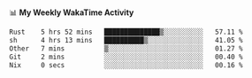 <!--
**stamp711/stamp711** is a ✨ _special_ ✨ repository because its `README.md` (this file) appears on your GitHub profile.

Here are some ideas to get you started:

- 🔭 I’m currently working on ...
- 🌱 I’m currently learning ...
- 👯 I’m looking to collaborate on ...
- 🤔 I’m looking for help with ...
- 💬 Ask me about ...
- 📫 How to reach me: ...
- 😄 Pronouns: ...
- ⚡ Fun fact: ...
-->

📊 **My Weekly WakaTime Activity**

<!--START_SECTION:waka-->

```txt
Rust    5 hrs 52 mins   ██████████████▒░░░░░░░░░░   57.11 %
sh      4 hrs 13 mins   ██████████▒░░░░░░░░░░░░░░   41.05 %
Other   7 mins          ▒░░░░░░░░░░░░░░░░░░░░░░░░   01.27 %
Git     2 mins          ░░░░░░░░░░░░░░░░░░░░░░░░░   00.40 %
Nix     0 secs          ░░░░░░░░░░░░░░░░░░░░░░░░░   00.16 %
```

<!--END_SECTION:waka-->
